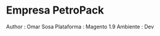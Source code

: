 Empresa PetroPack
=======================================================================
Author     : Omar Sosa
Plataforma : Magento 1.9
Ambiente   : Dev
